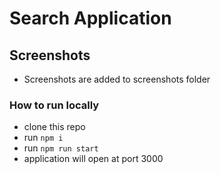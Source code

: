 # Search Application


## Screenshots

- Screenshots are added to screenshots folder

### How to run locally
- clone this repo
- run ```npm i```
- run ```npm run start```
- application will open at port 3000
